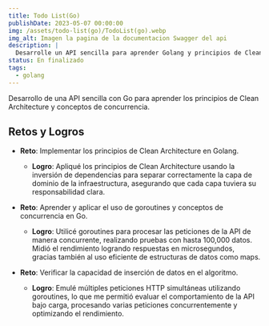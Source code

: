 ```yaml
---
title: Todo List(Go)
publishDate: 2023-05-07 00:00:00
img: /assets/todo-list(go)/TodoList(go).webp
img_alt: Imagen la pagina de la documentacion Swagger del api
description: |
  Desarrolle un API sencilla para aprender Golang y principios de Clean Architecture
status: En finalizado
tags:
  - golang
---
```


Desarrollo de una API sencilla con Go para aprender los principios de Clean Architecture y conceptos de concurrencia.

## Retos y Logros

- **Reto**: Implementar los principios de Clean Architecture en Golang.

  - **Logro**: Apliqué los principios de Clean Architecture usando la inversión de dependencias para separar correctamente la capa de dominio de la infraestructura, asegurando que cada capa tuviera su responsabilidad clara.

- **Reto**: Aprender y aplicar el uso de goroutines y conceptos de concurrencia en Go.

  - **Logro**: Utilicé goroutines para procesar las peticiones de la API de manera concurrente, realizando pruebas con hasta 100,000 datos. Midió el rendimiento logrando respuestas en microsegundos, gracias también al uso eficiente de estructuras de datos como maps.

- **Reto**: Verificar la capacidad de inserción de datos en el algoritmo.
  - **Logro**: Emulé múltiples peticiones HTTP simultáneas utilizando goroutines, lo que me permitió evaluar el comportamiento de la API bajo carga, procesando varias peticiones concurrentemente y optimizando el rendimiento.
